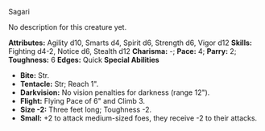 Sagari

No description for this creature yet.

**Attributes:** Agility d10, Smarts d4, Spirit d6, Strength d6, Vigor
d12
**Skills:** Fighting d4-2, Notice d6, Stealth d12
**Charisma:** -; **Pace:** 4; **Parry:** 2; **Toughness:** 6
**Edges:** Quick
**Special Abilities**
- **Bite:** Str.
- **Tentacle:** Str; Reach 1".
- **Darkvision:** No vision penalties for darkness (range 12").
- **Flight:** Flying Pace of 6" and Climb 3.
- **Size -2:** Three feet long; Toughness -2.
- **Small:** +2 to attack medium-sized foes, they receive -2 to their
attacks.

